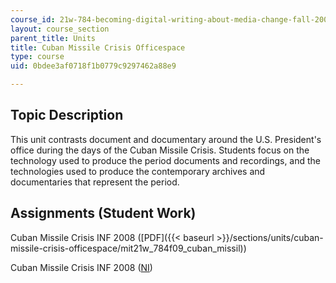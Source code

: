 ```yaml
---
course_id: 21w-784-becoming-digital-writing-about-media-change-fall-2009
layout: course_section
parent_title: Units
title: Cuban Missile Crisis Officespace
type: course
uid: 0bdee3af0718f1b0779c9297462a88e9

---
```


Topic Description
-----------------

This unit contrasts document and documentary around the U.S. President's office during the days of the Cuban Missile Crisis. Students focus on the technology used to produce the period documents and recordings, and the technologies used to produce the contemporary archives and documentaries that represent the period.

Assignments (Student Work)
--------------------------

Cuban Missile Crisis INF 2008 ([PDF]({{< baseurl >}}/sections/units/cuban-missile-crisis-officespace/mit21w_784f09_cuban_missil))

Cuban Missile Crisis INF 2008 ([NI](/coursemedia/21w-784-becoming-digital-writing-about-media-change-fall-2009/ee9ddd9eacbaebc0cab46fd61ea7af5c_Cuban_Missile_Crisis_INF_2008.ni.ni))
